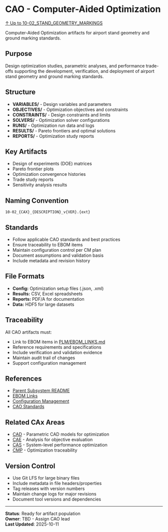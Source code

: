 # CAO - Computer-Aided Optimization

[↑ Up to 10-02_STAND_GEOMETRY_MARKINGS](../../../README.md)

Computer-Aided Optimization artifacts for airport stand geometry and ground marking standards.

## Purpose

Design optimization studies, parametric analyses, and performance trade-offs supporting the development, verification, and deployment of airport stand geometry and ground marking standards.

## Structure

- **VARIABLES/** - Design variables and parameters
- **OBJECTIVES/** - Optimization objectives and constraints
- **CONSTRAINTS/** - Design constraints and limits
- **SOLVERS/** - Optimization solver configurations
- **RUNS/** - Optimization run data and logs
- **RESULTS/** - Pareto frontiers and optimal solutions
- **REPORTS/** - Optimization study reports

## Key Artifacts

- Design of experiments (DOE) matrices
- Pareto frontier plots
- Optimization convergence histories
- Trade study reports
- Sensitivity analysis results

## Naming Convention

```
10-02_{CAX}_{DESCRIPTION}_v{VER}.{ext}
```

## Standards

- Follow applicable CAO standards and best practices
- Ensure traceability to EBOM items
- Maintain configuration control per CM plan
- Document assumptions and validation basis
- Include metadata and revision history

## File Formats

- **Config:** Optimization setup files (.json, .xml)
- **Results:** CSV, Excel spreadsheets
- **Reports:** PDF/A for documentation
- **Data:** HDF5 for large datasets

## Traceability

All CAO artifacts must:
- Link to EBOM items in [PLM/EBOM_LINKS.md](../EBOM_LINKS.md)
- Reference requirements and specifications
- Include verification and validation evidence
- Maintain audit trail of changes
- Support configuration management

## References

- [Parent Subsystem README](../../../README.md)
- [EBOM Links](../EBOM_LINKS.md)
- [Configuration Management](../../../../../../../../../../../../../00-PROGRAM/CONFIG_MGMT/)
- [CAO Standards](../../../../../../../../../../../../../00-PROGRAM/STANDARDS/CAO/)

## Related CAx Areas

- [CAD](../CAD/) - Parametric CAD models for optimization
- [CAE](../CAE/) - Analysis for objective evaluation
- [CAS](../CAS/) - System-level performance optimization
- [CMP](../CMP/) - Optimization traceability

## Version Control

- Use Git LFS for large binary files
- Include metadata in file headers/properties
- Tag releases with version numbers
- Maintain change logs for major revisions
- Document tool versions and dependencies

---

**Status**: Ready for artifact population  
**Owner**: TBD - Assign CAO lead  
**Last Updated**: 2025-10-11

